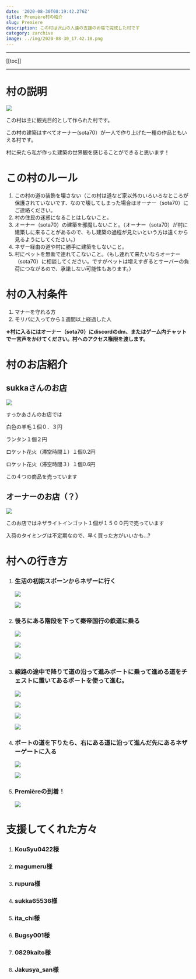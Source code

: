 ```yaml
---
date: '2020-08-30T08:19:42.276Z'
title: Première村の紹介
slug: Premiere
description: この村は沢山の人達の支援のお陰で完成した村です
category: zarchive
image: ../img/2020-08-30_17.42.18.png
---
```

- - -

[[toc]]

- - -

# 村の説明

![](/img/2020-08-30_17.42.18.png)

この村は主に観光目的として作られた村です。

この村の建築はすべてオーナー(sota70）が一人で作り上げた一種の作品ともいえる村です。

村に来たら私が作った建築の世界観を感じることができると思います！

# この村のルール

1. この村の道の装飾を壊さない（この村は道など家以外のいろいろなところが保護されていないです、なので壊してしまった場合はオーナー（sota70）にご連絡ください。
2. 村の住民の迷惑になることはしないこと。
3. オーナー（sota70）の建築を邪魔しないこと。（オーナー（sota70）が村に建築しに来ることがあるので、もし建築の過程が見たいという方は遠くから見るようにしてください。）
4. ネザー経由の道や村に勝手に建築をしないこと。
5. 村にペットを無断で連れてこないこと。（もし連れて来たいならオーナー（sota70）に相談してください。ですがペットは増えすぎるとサーバーの負荷につながるので、承諾しない可能性もあります。）

# 村の入村条件

1. マナーを守れる方
2. モリパに入ってから１週間以上経過した人

**※村に入るにはオーナー（sota70）にdiscordのdm、またはゲーム内チャットで一言声をかけてください。村へのアクセス権限を渡します。**

# 村のお店紹介

## sukkaさんのお店

![](/img/2020-09-03_14.51.20.png)

すっかあさんのお店では

白色の羊毛１個０．３円

ランタン１個２円

ロケット花火（滞空時間１）１個0.2円

ロケット花火（滞空時間３）１個0.6円

この４つの商品を売っています

## オーナーのお店（？）

![](/img/2020-09-03_14.52.59.png)

このお店ではネザライトインゴット１個が１５００円で売っています

入荷のタイミングは不定期なので、早く買った方がいいかも...?



# 村への行き方

1. ### 生活の初期スポーンからネザーに行く

   ![](/img/2020-08-30_20.19.40.png)

   ![](/img/2020-08-30_20.19.46.png)
2. ### 後ろにある階段を下って秦帝国行の鉄道に乗る

   ![](/img/2020-08-30_20.25.29.png)

   ![](/img/2020-08-30_20.25.36.png)

   ![](/img/2020-08-30_20.25.44.png)
3. ### 線路の途中で降りて道の沿って進みボートに乗って進める道をチェストに置いてあるボートを使って進む。

   ![](/img/2020-08-30_21.01.17.png)

   ![](/img/2020-08-30_21.01.31.png)

   ![](/img/2020-08-30_21.01.48.png)

   ![](/img/2020-08-30_21.02.51.png)
4. ### ボートの道を下りたら、右にある道に沿って進んだ先にあるネザーゲートに入る

   ![](/img/2020-08-30_21.08.47.png)

   ![](/img/2020-08-30_21.09.09.png)
5. ### Premièreの到着！

   ![](/img/2020-08-30_21.15.43.png)

# 支援してくれた方々

1. ### KouSyu0422様
2. ### magumeru様
3. ### rupura様
4. ### sukka65536様
5. ### ita_chi様
6. ### Bugsy001様
7. ### 0829kaito様
8. ### Jakusya_san様
